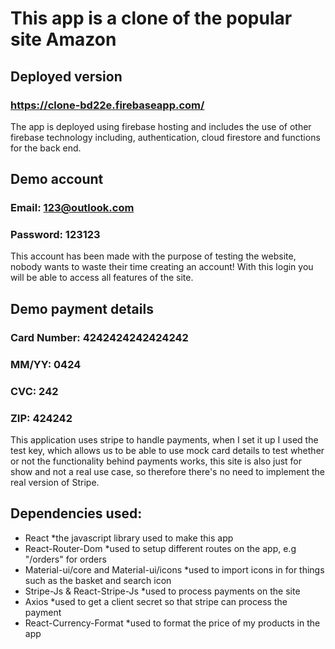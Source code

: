 # This app is a clone of the popular site Amazon


## Deployed version

### https://clone-bd22e.firebaseapp.com/

The app is deployed using firebase hosting and includes the use of other firebase technology including, authentication, 
cloud firestore and functions for the back end.

## Demo account

### Email: 123@outlook.com

### Password: 123123

This account has been made with the purpose of testing the website, nobody wants to waste their time creating an account!
With this login you will be able to access all features of the site.

## Demo payment details

### Card Number: 4242424242424242 
### MM/YY: 0424 
### CVC: 242 
### ZIP: 424242

This application uses stripe to handle payments, when I set it up I used the test key, which allows us to be
able to use mock card details to test whether or not the functionality behind payments works, this site is also just for show and not a
real use case, so therefore there's no need to implement the real version of Stripe.

## Dependencies used:

* React 
  *the javascript library used to make this app
* React-Router-Dom
  *used to setup different routes on the app, e.g "/orders" for orders
* Material-ui/core and Material-ui/icons
  *used to import icons in for things such as the basket and search icon
* Stripe-Js & React-Stripe-Js
  *used to process payments on the site
* Axios
  *used to get a client secret so that stripe can process the payment 
* React-Currency-Format
  *used to format the price of my products in the app





